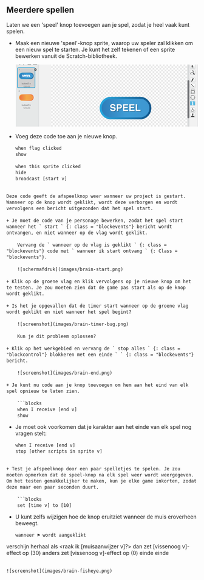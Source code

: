 ## Meerdere spellen

Laten we een 'speel' knop toevoegen aan je spel, zodat je heel vaak kunt spelen.

+ Maak een nieuwe 'speel'-knop sprite, waarop uw speler zal klikken om een ​​nieuw spel te starten. Je kunt het zelf tekenen of een sprite bewerken vanuit de Scratch-bibliotheek.
    
    ![schermafdruk](images/brain-play.png)

+ Voeg deze code toe aan je nieuwe knop.
    
    ```blocks
    when flag clicked
    show

    when this sprite clicked
    hide
    broadcast [start v]
```

Deze code geeft de afspeelknop weer wanneer uw project is gestart. Wanneer op de knop wordt geklikt, wordt deze verborgen en wordt vervolgens een bericht uitgezonden dat het spel start.

+ Je moet de code van je personage bewerken, zodat het spel start wanneer het ` start ` {: class = "blockevents"} bericht wordt ontvangen, en niet wanneer op de vlag wordt geklikt.
    
    Vervang de ` wanneer op de vlag is geklikt ` {: class = "blockevents"} code met ` wanneer ik start ontvang ` {: Class = "blockevents"}.
    
    ![schermafdruk](images/brain-start.png)

+ Klik op de groene vlag en klik vervolgens op je nieuwe knop om het te testen. Je zou moeten zien dat de game pas start als op de knop wordt geklikt.

+ Is het je opgevallen dat de timer start wanneer op de groene vlag wordt geklikt en niet wanneer het spel begint?
    
    ![screenshot](images/brain-timer-bug.png)
    
    Kun je dit probleem oplossen?

+ Klik op het werkgebied en vervang de ` stop alles ` {: class = "blockcontrol"} blokkeren met een einde ` ` {: class = "blockevents"} bericht.
    
    ![screenshot](images/brain-end.png)

+ Je kunt nu code aan je knop toevoegen om hem aan het eind van elk spel opnieuw te laten zien.
    
    ```blocks
    when I receive [end v]
    show
```

+ Je moet ook voorkomen dat je karakter aan het einde van elk spel nog vragen stelt:
    
    ```blocks
    when I receive [end v]
    stop [other scripts in sprite v]
```

+ Test je afspeelknop door een paar spelletjes te spelen. Je zou moeten opmerken dat de speel-knop na elk spel weer wordt weergegeven. Om het testen gemakkelijker te maken, kun je elke game inkorten, zodat deze maar een paar seconden duurt.
    
    ```blocks
    set [time v] to [10]
```

+ U kunt zelfs wijzigen hoe de knop eruitziet wanneer de muis eroverheen beweegt.
    
    ```blocks
    wanneer ⚑ wordt aangeklikt
verschijn
herhaal
   als <raak ik [muisaanwijzer v]?> dan
      zet [vissenoog v]-effect op (30)
   anders
      zet [vissenoog v]-effect op (0)
   einde
einde
```

![screenshot](images/brain-fisheye.png)